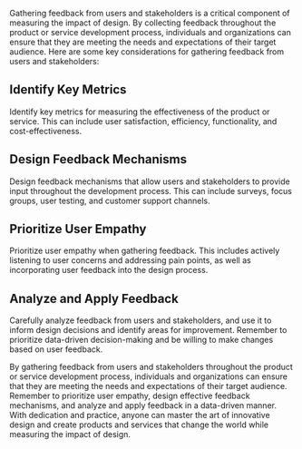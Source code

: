 
Gathering feedback from users and stakeholders is a critical component of measuring the impact of design. By collecting feedback throughout the product or service development process, individuals and organizations can ensure that they are meeting the needs and expectations of their target audience. Here are some key considerations for gathering feedback from users and stakeholders:

Identify Key Metrics
--------------------

Identify key metrics for measuring the effectiveness of the product or service. This can include user satisfaction, efficiency, functionality, and cost-effectiveness.

Design Feedback Mechanisms
--------------------------

Design feedback mechanisms that allow users and stakeholders to provide input throughout the development process. This can include surveys, focus groups, user testing, and customer support channels.

Prioritize User Empathy
-----------------------

Prioritize user empathy when gathering feedback. This includes actively listening to user concerns and addressing pain points, as well as incorporating user feedback into the design process.

Analyze and Apply Feedback
--------------------------

Carefully analyze feedback from users and stakeholders, and use it to inform design decisions and identify areas for improvement. Remember to prioritize data-driven decision-making and be willing to make changes based on user feedback.

By gathering feedback from users and stakeholders throughout the product or service development process, individuals and organizations can ensure that they are meeting the needs and expectations of their target audience. Remember to prioritize user empathy, design effective feedback mechanisms, and analyze and apply feedback in a data-driven manner. With dedication and practice, anyone can master the art of innovative design and create products and services that change the world while measuring the impact of design.
